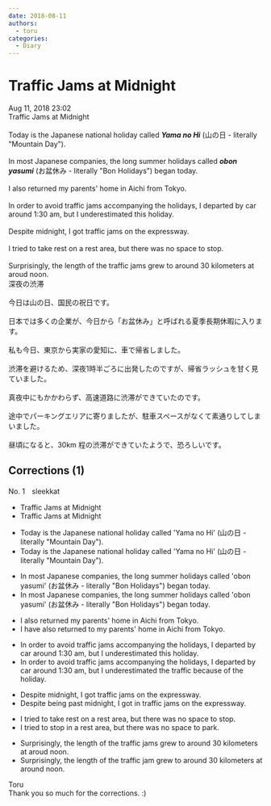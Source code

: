 ```yaml
---
date: 2018-08-11
authors:
  - toru
categories:
  - Diary
---
```


<h1 id="subject_show">Traffic Jams at Midnight</h1>
<div class="date">Aug 11, 2018 23:02</div>
<div id="post"><div id="body_show_ori">
Traffic Jams at Midnight<br/><br/>Today is the Japanese national holiday called <strong><em>Yama no Hi</em></strong> (山の日 - literally "Mountain Day").<br/><br/>In most Japanese companies, the long summer holidays called <strong><em>obon yasumi</em></strong> (お盆休み - literally "Bon Holidays") began today.<br/><br/>I also returned my parents' home in Aichi from Tokyo.<br/><br/>In order to avoid traffic jams accompanying the holidays, I departed by car around 1:30 am, but I underestimated this holiday.<br/><br/>Despite midnight, I got traffic jams on the expressway.<br/><br/>I tried to take rest on a rest area, but there was no space to stop.<br/><br/> Surprisingly, the length of the traffic jams grew to around 30 kilometers at aroud noon.
</div></div>

<!-- more -->

<div id="post_ja"><div id="body_show_mo">
深夜の渋滞<br/><br/>今日は山の日、国民の祝日です。<br/><br/>日本では多くの企業が、今日から「お盆休み」と呼ばれる夏季長期休暇に入ります。<br/><br/>私も今日、東京から実家の愛知に、車で帰省しました。<br/><br/>渋滞を避けるため、深夜1時半ごろに出発したのですが、帰省ラッシュを甘く見ていました。<br/><br/>真夜中にもかかわらず、高速道路に渋滞ができていたのです。<br/><br/>途中でパーキングエリアに寄りましたが、駐車スペースがなくて素通りしてしまいました。<br/><br/>昼頃になると、30km 程の渋滞ができていたようで、恐ろしいです。
</div></div>

## Corrections (1)
<div id="block"><div class="first_name"> No. 1　<span class="just_name">sleekkat</span></div><div id="block2">
<ul class="correction_field">
<li class="incorrect">Traffic Jams at Midnight</li>
<li class="corrected correct">
Traffic Jams at Midnight
</li>
</ul>
<ul class="correction_field">
<li class="incorrect">Today is the Japanese national holiday called 'Yama no Hi' (山の日 - literally "Mountain Day").</li>
<li class="corrected correct">
Today is the Japanese national holiday called 'Yama no Hi' (山の日 - literally "Mountain Day").
</li>
</ul>
<ul class="correction_field">
<li class="incorrect">In most Japanese companies, the long summer holidays called 'obon yasumi' (お盆休み - literally "Bon Holidays") began today.</li>
<li class="corrected correct">
In most Japanese companies, the long summer holidays called 'obon yasumi' (お盆休み - literally "Bon Holidays") began today.
</li>
</ul>
<ul class="correction_field">
<li class="incorrect">I also returned my parents' home in Aichi from Tokyo.</li>
<li class="corrected correct">
I have also returned to my parents' home in Aichi from Tokyo.
</li>
</ul>
<ul class="correction_field">
<li class="incorrect">In order to avoid traffic jams accompanying the holidays, I departed by car around 1:30 am, but I underestimated this holiday.</li>
<li class="corrected correct">
In order to avoid traffic jams accompanying the holidays, I departed by car around 1:30 am, but I underestimated the traffic because of the holiday.
</li>
</ul>
<ul class="correction_field">
<li class="incorrect">Despite midnight, I got traffic jams on the expressway.</li>
<li class="corrected correct">
Despite being past midnight, I got in traffic jams on the expressway.
</li>
</ul>
<ul class="correction_field">
<li class="incorrect">I tried to take rest on a rest area, but there was no space to stop.</li>
<li class="corrected correct">
I tried to stop in a rest area, but there was no space to park.
</li>
</ul>
<ul class="correction_field">
<li class="incorrect">Surprisingly, the length of the traffic jams grew to around 30 kilometers at aroud noon.</li>
<li class="corrected correct">
Surprisingly, the length of the traffic jam grew to around 30 kilometers at around noon.
</li>
</ul>
</div><div class="name"><span class="just_name">Toru</span><br>
Thank you so much for the corrections. :)
</div>
</div>
